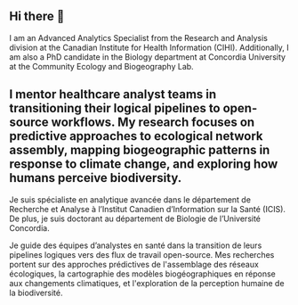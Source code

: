 ## Hi there 👋

I am an Advanced Analytics Specialist from the Research and Analysis division at the Canadian Institute for Health Information (CIHI). Additionally, I am also a PhD candidate in the Biology department at Concordia University at the Community Ecology and Biogeography Lab. 

I mentor healthcare analyst teams in transitioning their logical pipelines to open-source workflows. My research focuses on predictive approaches to ecological network assembly, mapping biogeographic patterns in response to climate change, and exploring how humans perceive biodiversity.
--- 

Je suis spécialiste en analytique avancée dans le département de Recherche et Analyse à l’Institut Canadien d’Information sur la Santé (ICIS). De plus, je suis doctorant au département de Biologie de l’Université Concordia.

Je guide des équipes d’analystes en santé dans la transition de leurs pipelines logiques vers des flux de travail open-source. Mes recherches portent sur des approches prédictives de l'assemblage des réseaux écologiques, la cartographie des modèles biogéographiques en réponse aux changements climatiques, et l'exploration de la perception humaine de la biodiversité.

